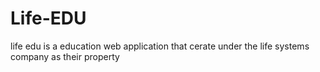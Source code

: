 # Life-EDU
life edu is a education web application that cerate under the life systems company as their property
